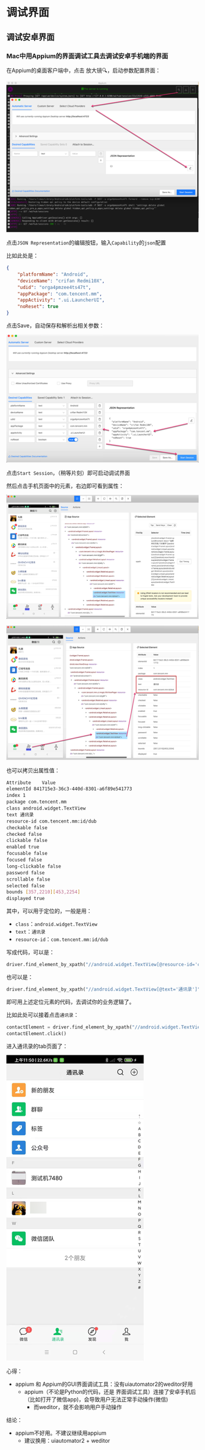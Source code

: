# 调试界面

## 调试安卓界面

### Mac中用Appium的界面调试工具去调试安卓手机端的界面

在Appium的桌面客户端中，点击 放大镜🔍，启动参数配置界面：

![appium_click_large_icon](../assets/img/appium_click_large_icon.png)

点击`JSON Representation`的编辑按钮，输入`Capability`的`json`配置

比如此处是：

```json
{
    "platformName": "Android",
    "deviceName": "crifan Redmi10X",
    "udid": "orga4pmzee4ts47t",
    "appPackage": "com.tencent.mm",
    "appActivity": ".ui.LauncherUI",
    "noReset": true
}
```

点击Save，自动保存和解析出相关参数：

![appium_saved_parsed_json_para](../assets/img/appium_saved_parsed_json_para.png)

点击`Start Session`，（稍等片刻）即可启动调试界面

然后点击手机页面中的元素，右边即可看到属性：

![appium_debug_right_xpath](../assets/img/appium_debug_right_xpath.png)

![appium_debug_right_property](../assets/img/appium_debug_right_property.png)

也可以拷贝出属性值：

```bash
Attribute    Value
elementId 841715e3-36c3-440d-8301-a6f89e541773
index 1
package com.tencent.mm
class android.widget.TextView
text 通讯录
resource-id com.tencent.mm:id/dub
checkable false
checked false
clickable false
enabled true
focusable false
focused false
long-clickable false
password false
scrollable false
selected false
bounds [357,2210][453,2254]
displayed true
```

其中，可以用于定位的，一般是用：

* `class`：`android.widget.TextView`
* `text`：`通讯录`
* `resource-id`：`com.tencent.mm:id/dub`

写成代码，可以是：

```python
driver.find_element_by_xpath("//android.widget.TextView[@resource-id='com.tencent.mm:id/dub']")
```

也可以是：

```python
driver.find_element_by_xpath("//android.widget.TextView[@text='通讯录']")
```

即可用上述定位元素的代码，去调试你的业务逻辑了。

比如此处可以接着点击`通讯录`：

```python
contactElement = driver.find_element_by_xpath("//android.widget.TextView[@text='通讯录']")
contactElement.click()
```

进入通讯录的tab页面了：

![appium_weixin_contact_page](../assets/img/appium_weixin_contact_page.png)

心得：

* appium 和 Appium的GUI界面调试工具：没有uiautomator2的weditor好用
  * appium（不论是Python的代码，还是 界面调试工具）连接了安卓手机后（比如打开了微信app)，会导致用户无法正常手动操作(微信)
    * 而weditor，就不会影响用户手动操作

结论：

* appium不好用。不建议继续用appium
    * 建议换用：uiautomator2 + weditor
